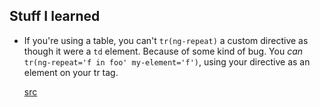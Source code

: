 ## Stuff I learned

* If you're using a table, you can't `tr(ng-repeat)` a custom directive as though it were a `td` element. Because of some kind of bug. You _can_ `tr(ng-repeat='f in foo' my-element='f')`, using your directive as an element on your tr tag.

  [src](http://stackoverflow.com/questions/18600710/angularjs-ng-repeat-with-custom-element-inside-a-table-is-rendering-strangely)
